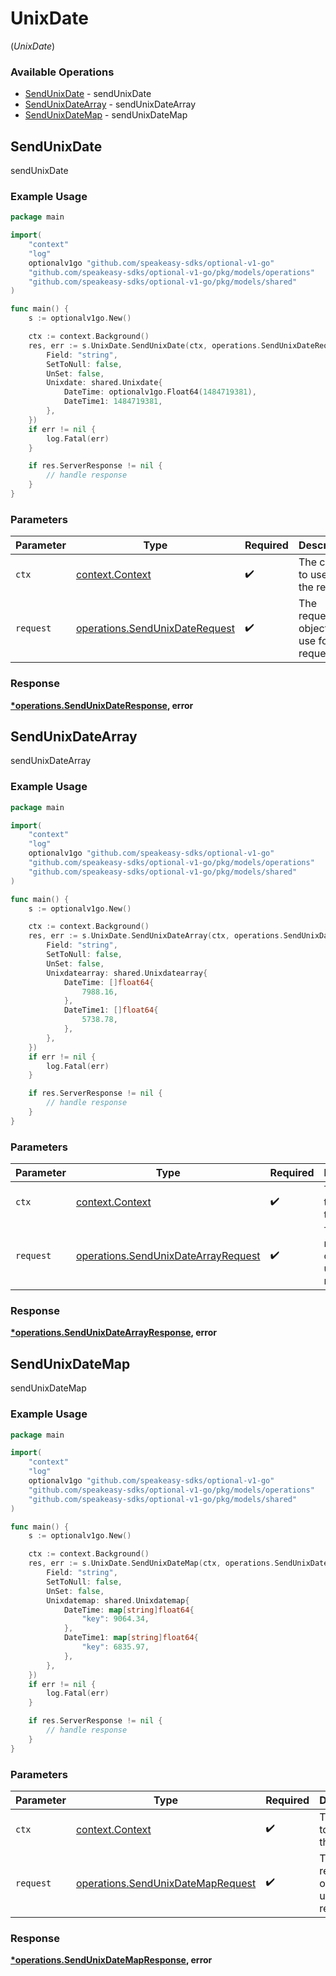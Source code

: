 # UnixDate
(*UnixDate*)

### Available Operations

* [SendUnixDate](#sendunixdate) - sendUnixDate
* [SendUnixDateArray](#sendunixdatearray) - sendUnixDateArray
* [SendUnixDateMap](#sendunixdatemap) - sendUnixDateMap

## SendUnixDate

sendUnixDate

### Example Usage

```go
package main

import(
	"context"
	"log"
	optionalv1go "github.com/speakeasy-sdks/optional-v1-go"
	"github.com/speakeasy-sdks/optional-v1-go/pkg/models/operations"
	"github.com/speakeasy-sdks/optional-v1-go/pkg/models/shared"
)

func main() {
    s := optionalv1go.New()

    ctx := context.Background()
    res, err := s.UnixDate.SendUnixDate(ctx, operations.SendUnixDateRequest{
        Field: "string",
        SetToNull: false,
        UnSet: false,
        Unixdate: shared.Unixdate{
            DateTime: optionalv1go.Float64(1484719381),
            DateTime1: 1484719381,
        },
    })
    if err != nil {
        log.Fatal(err)
    }

    if res.ServerResponse != nil {
        // handle response
    }
}
```

### Parameters

| Parameter                                                                        | Type                                                                             | Required                                                                         | Description                                                                      |
| -------------------------------------------------------------------------------- | -------------------------------------------------------------------------------- | -------------------------------------------------------------------------------- | -------------------------------------------------------------------------------- |
| `ctx`                                                                            | [context.Context](https://pkg.go.dev/context#Context)                            | :heavy_check_mark:                                                               | The context to use for the request.                                              |
| `request`                                                                        | [operations.SendUnixDateRequest](../../models/operations/sendunixdaterequest.md) | :heavy_check_mark:                                                               | The request object to use for the request.                                       |


### Response

**[*operations.SendUnixDateResponse](../../models/operations/sendunixdateresponse.md), error**


## SendUnixDateArray

sendUnixDateArray

### Example Usage

```go
package main

import(
	"context"
	"log"
	optionalv1go "github.com/speakeasy-sdks/optional-v1-go"
	"github.com/speakeasy-sdks/optional-v1-go/pkg/models/operations"
	"github.com/speakeasy-sdks/optional-v1-go/pkg/models/shared"
)

func main() {
    s := optionalv1go.New()

    ctx := context.Background()
    res, err := s.UnixDate.SendUnixDateArray(ctx, operations.SendUnixDateArrayRequest{
        Field: "string",
        SetToNull: false,
        UnSet: false,
        Unixdatearray: shared.Unixdatearray{
            DateTime: []float64{
                7988.16,
            },
            DateTime1: []float64{
                5738.78,
            },
        },
    })
    if err != nil {
        log.Fatal(err)
    }

    if res.ServerResponse != nil {
        // handle response
    }
}
```

### Parameters

| Parameter                                                                                  | Type                                                                                       | Required                                                                                   | Description                                                                                |
| ------------------------------------------------------------------------------------------ | ------------------------------------------------------------------------------------------ | ------------------------------------------------------------------------------------------ | ------------------------------------------------------------------------------------------ |
| `ctx`                                                                                      | [context.Context](https://pkg.go.dev/context#Context)                                      | :heavy_check_mark:                                                                         | The context to use for the request.                                                        |
| `request`                                                                                  | [operations.SendUnixDateArrayRequest](../../models/operations/sendunixdatearrayrequest.md) | :heavy_check_mark:                                                                         | The request object to use for the request.                                                 |


### Response

**[*operations.SendUnixDateArrayResponse](../../models/operations/sendunixdatearrayresponse.md), error**


## SendUnixDateMap

sendUnixDateMap

### Example Usage

```go
package main

import(
	"context"
	"log"
	optionalv1go "github.com/speakeasy-sdks/optional-v1-go"
	"github.com/speakeasy-sdks/optional-v1-go/pkg/models/operations"
	"github.com/speakeasy-sdks/optional-v1-go/pkg/models/shared"
)

func main() {
    s := optionalv1go.New()

    ctx := context.Background()
    res, err := s.UnixDate.SendUnixDateMap(ctx, operations.SendUnixDateMapRequest{
        Field: "string",
        SetToNull: false,
        UnSet: false,
        Unixdatemap: shared.Unixdatemap{
            DateTime: map[string]float64{
                "key": 9064.34,
            },
            DateTime1: map[string]float64{
                "key": 6835.97,
            },
        },
    })
    if err != nil {
        log.Fatal(err)
    }

    if res.ServerResponse != nil {
        // handle response
    }
}
```

### Parameters

| Parameter                                                                              | Type                                                                                   | Required                                                                               | Description                                                                            |
| -------------------------------------------------------------------------------------- | -------------------------------------------------------------------------------------- | -------------------------------------------------------------------------------------- | -------------------------------------------------------------------------------------- |
| `ctx`                                                                                  | [context.Context](https://pkg.go.dev/context#Context)                                  | :heavy_check_mark:                                                                     | The context to use for the request.                                                    |
| `request`                                                                              | [operations.SendUnixDateMapRequest](../../models/operations/sendunixdatemaprequest.md) | :heavy_check_mark:                                                                     | The request object to use for the request.                                             |


### Response

**[*operations.SendUnixDateMapResponse](../../models/operations/sendunixdatemapresponse.md), error**


